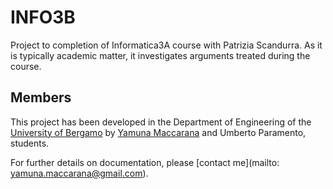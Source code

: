 INFO3B
======

Project to completion of Informatica3A course with Patrizia Scandurra.
As it is typically academic matter, it investigates arguments treated during the course.

## Members
This project has been developed in the Department of Engineering of the [University of Bergamo](http://www.unibg.it/struttura/struttura.asp?cerca=ingegneria_intro) by 
[Yamuna Maccarana](https://github.com/yamunamaccarana) and Umberto Paramento, students.

For further details on documentation, please [contact me](mailto: yamuna.maccarana@gmail.com).
